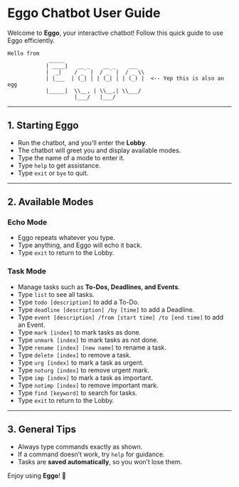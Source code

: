 # Eggo Chatbot User Guide

Welcome to **Eggo**, your interactive chatbot! Follow this quick guide to use Eggo efficiently.

```
Hello from
             _____                         
            | ____|   __ _    __ _    ___  
            |  _|    / _` |  / _` |  / _ \\ 
            | |___  | (_| | | (_| | | (_) |  <-- Yep this is also an egg
            |_____|  \\__, | \\__,| \\___/ 
                     |___/   |___/         
```

---
## 1. Starting Eggo
- Run the chatbot, and you'll enter the **Lobby**.
- The chatbot will greet you and display available modes.
- Type the name of a mode to enter it.
- Type `help` to get assistance.
- Type `exit` or `bye` to quit.

---
## 2. Available Modes
### **Echo Mode**
- Eggo repeats whatever you type.
- Type anything, and Eggo will echo it back.
- Type `exit` to return to the Lobby.

### **Task Mode**
- Manage tasks such as **To-Dos, Deadlines, and Events**.
- Type `list` to see all tasks.
- Type `todo [description]` to add a To-Do.
- Type `deadline [description] /by [time]` to add a Deadline.
- Type `event [description] /from [start time] /to [end time]` to add an Event.
- Type `mark [index]` to mark tasks as done.
- Type `unmark [index]` to mark tasks as not done.
- Type `rename [index] [new name]` to rename a task.
- Type `delete [index]` to remove a task.
- Type `urg [index]` to mark a task as urgent.
- Type `noturg [index]` to remove urgent mark.
- Type `imp [index]` to mark a task as important.
- Type `notimp [index]` to remove important mark.
- Type `find [keyword]` to search for tasks.
- Type `exit` to return to the Lobby.

---
## 3. General Tips
- Always type commands exactly as shown.
- If a command doesn’t work, try `help` for guidance.
- Tasks are **saved automatically**, so you won’t lose them.

Enjoy using **Eggo**! 🚀

